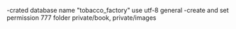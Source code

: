 -crated database name "tobacco_factory" use utf-8 general
-create and set permission 777 folder private/book, private/images